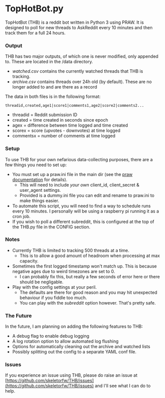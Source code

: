 # TopHotBot.py
TopHotBot (THB) is a reddit bot written in Python 3 using PRAW.
It is designed to poll for new threads to AskReddit every 10 minutes and then track them for a full 24 hours.

### Output
THB has two major outputs, of which one is never modified, only appended to.
These are located in the /data directory.

* *watched.csv* contains the currently watched threads that THB is tracking.
* *archive.csv* contains threads over 24h old (by default). These are no longer added to and are there as a record

The data in both files is in the following format:
```
threadid,created,age1|score1|comments1,age2|score2|comments2...
```
* threadid = Reddit submission ID
* created = time created in seconds since epoch
* agex = difference between time logged and time created
* scorex = score (upvotes - downvotes) at time logged
* commentsx = number of comments at time logged

### Setup
To use THB for your own nefarious data-collecting purposes, there are a few things you need to set up:

* You must set up a praw.ini file in the main dir (see the [praw documentation](http://praw.readthedocs.io/en/latest/getting_started/configuration/prawini.html) for details).
    * This will need to include *your own* client_id, client_secret & user_agent settings.
    * Provided is a dummy.ini file you can edit and rename to praw.ini to make things easier.
* To automate this script, you will need to find a way to schedule runs every 10 minutes. I personally will be using a raspberry pi running it as a cron job.
* If you wish to poll a different subreddit, this is configured at the top of the THB.py file in the CONFIG section.

### Notes
* Currently THB is limited to tracking 500 threads at a time.
    * This is to allow a good amount of headroom when processing at max capacity.
* Sometimes the first logged timestamp won't match up. This is because negative ages due to weird timezones are set to 0.
    * I can probably fix this, but really a few seconds of error here or there should be negligable.
* Play with the config settings at your peril.
    * The defaults are there for good reason and you may hit unexpected behaviour if you fiddle too much.
    * You can play with the *subreddit* option however. That's pretty safe.

### The Future
In the future, I am planning on adding the following features to THB:
* A debug flag to enable debug logging
* A log rotation option to allow automated log flushing
* Options for automatically cleaning out the archive and watched lists
* Possibly splitting out the config to a separate YAML conf file.

### Issues
If you experience an issue using THB, please do raise an issue at [https://github.com/skeletorfw/THB/issues](https://github.com/skeletorfw/THB/issues) and I'll see what I can do to help.